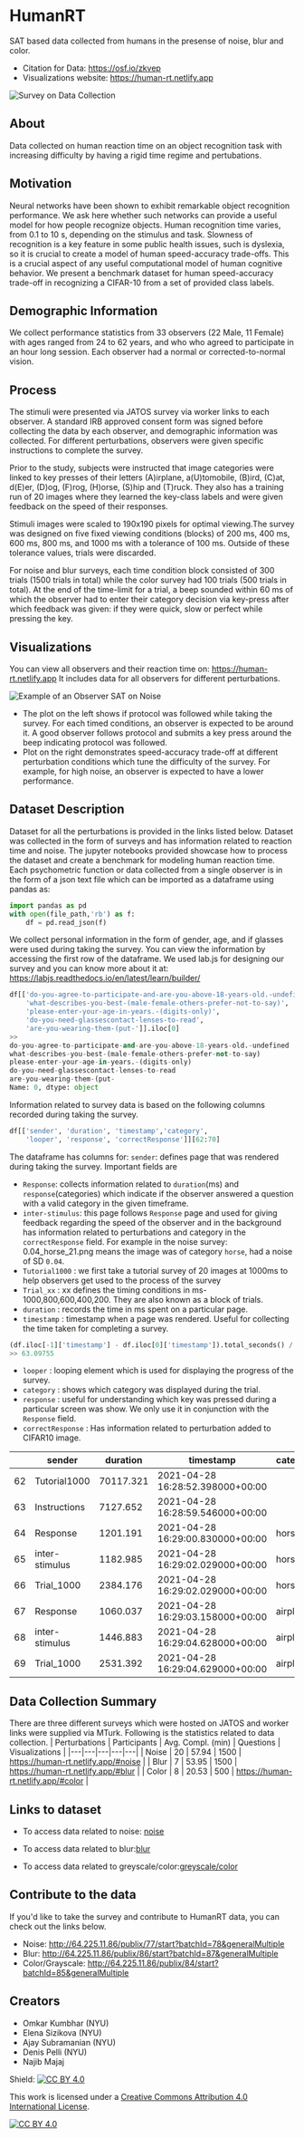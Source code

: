 # HumanRT
SAT based data collected from humans in the presense of noise, blur and color.

* Citation for Data: https://osf.io/zkvep
* Visualizations website: https://human-rt.netlify.app

![Survey on Data Collection](video/survey-recording.gif)

## About
Data collected on human reaction time on an object recognition task with increasing difficulty by having a rigid time regime and pertubations.

## Motivation
Neural networks have been shown to exhibit remarkable object recognition performance. We ask here whether such networks can provide a useful model for how people recognize objects. Human recognition time varies, from 0.1 to 10 s, depending on the stimulus and task. Slowness of recognition is a key feature in some public health issues, such is dyslexia, so it is crucial to create a model of human speed-accuracy trade-offs. This is a crucial aspect of any useful computational model of human cognitive behavior. We present a benchmark dataset for human speed-accuracy trade-off in recognizing a CIFAR-10 from a set of provided class labels.


## Demographic Information
We collect performance statistics from 33 observers (22 Male, 11 Female) with ages ranged from 24 to 62 years, and who who agreed to participate in an hour long session. Each observer had a normal or corrected-to-normal vision. 

## Process
The stimuli were presented via JATOS survey via worker links to each observer. A standard IRB approved consent form was signed before collecting the data by each observer, and demographic information was collected. For different perturbations, observers were given specific instructions to complete the survey. 

Prior to the study, subjects were instructed that image categories were linked to key presses of their letters (A)irplane, a(U)tomobile, (B)ird, (C)at, d(E)er, (D)og, (F)rog, (H)orse, (S)hip and (T)ruck. They also has a training run of 20 images where they learned the key-class labels and were given feedback on the speed of their responses.

Stimuli images were scaled to 190x190 pixels for optimal viewing.The survey was designed on five fixed viewing conditions (blocks) of 200 ms, 400 ms, 600 ms, 800 ms, and 1000 ms with a tolerance of 100 ms. Outside of these tolerance values, trials were discarded.

For noise and blur surveys, each time condition block consisted of 300 trials (1500 trials in total) while the color survey had 100 trials (500 trials in total). At the end of the time-limit for a trial, a beep sounded within 60 ms of which the observer had to enter their category decision via key-press after which feedback was given: if they were quick, slow or perfect while pressing the key.

## Visualizations
You can view all observers and their reaction time on: https://human-rt.netlify.app
It includes data for all observers for different perturbations.

![Example of an Observer SAT on Noise](images/example_noise.png)

* The plot on the left shows if protocol was followed while taking the survey. For each timed conditions, an observer is expected to be around it. A good observer follows protocol and submits a key press around the beep indicating protocol was followed. 
* Plot on the right demonstrates speed-accuracy trade-off at different perturbation conditions which tune the difficulty of the survey. For example, for high noise, an observer is expected to have a lower performance. 

## Dataset Description

Dataset for all the perturbations is provided in the links listed below. Dataset was collected in the form of surveys and has information related to reaction time and noise.
The jupyter notebooks provided showcase how to process the dataset and create a benchmark for modeling human reaction time. Each psychometric function or data collected from a single observer is in the form of a json text file which can be imported as a dataframe using pandas as:

```python
import pandas as pd
with open(file_path,'rb') as f:
    df = pd.read_json(f)
```
We collect personal information in the form of gender, age, and if glasses were used during taking the survey. You can view the information by accessing the first row of the dataframe.
We used lab.js for designing our survey and you can know more about it at:
https://labjs.readthedocs.io/en/latest/learn/builder/
```python
df[['do-you-agree-to-participate-and-are-you-above-18-years-old.-undefined',
    'what-describes-you-best-(male-female-others-prefer-not-to-say)',
    'please-enter-your-age-in-years.-(digits-only)',
    'do-you-need-glassescontact-lenses-to-read',
    'are-you-wearing-them-(put-']].iloc[0]
>> 
do-you-agree-to-participate-and-are-you-above-18-years-old.-undefined       1
what-describes-you-best-(male-female-others-prefer-not-to-say)           Male
please-enter-your-age-in-years.-(digits-only)                              39
do-you-need-glassescontact-lenses-to-read                                  no
are-you-wearing-them-(put-                                                n/a
Name: 0, dtype: object
```
Information related to survey data is based on the following columns recorded during taking the survey. 
```python
df[['sender', 'duration', 'timestamp','category', 
    'looper', 'response', 'correctResponse']][62:70]
```
The dataframe has columns for:
`sender`: defines page that was rendered during taking the survey. Important fields are 
* `Response`: collects information related to `duration`(ms) and `response`(categories) which indicate if the observer answered a question with a valid category in the given timeframe.
* `inter-stimulus`: this page follows `Response` page and used for giving feedback regarding the speed of the observer and in the background has information related to perturbations and category in the `correctResponse` field. For example in the noise survey: 0.04_horse_21.png means the image was of category `horse`, had a noise of SD `0.04`.
* `Tutorial1000` : we first take a tutorial survey of 20 images at 1000ms to help observers get used to the process of the survey
* `Trial_xx` : xx defines the timing conditions in ms- 1000,800,600,400,200. They are also known as a block of trials. 
* `duration` : records the time in ms spent on a particular page.
* `timestamp` : timestamp when a page was rendered. Useful for collecting the time taken for completing a survey. 
```python
(df.iloc[-1]['timestamp'] - df.iloc[0]['timestamp']).total_seconds() / 60
>> 63.09755
```
* `looper` : looping element which is used for displaying the progress of the survey.
* `category` : shows which category was displayed during the trial.
* `response` : useful for understanding which key was pressed during a particular screen was show. We only use it in conjunction with the `Response` field. 
* `correctResponse` : Has information related to perturbation added to CIFAR10 image. 


|    | sender         | duration  | timestamp                        | category | looper | response   | correctResponse      |
|----|----------------|-----------|----------------------------------|----------|--------|------------|----------------------|
| 62 | Tutorial1000   | 70117.321 | 2021-04-28 16:28:52.398000+00:00 |          |        |            |                      |
| 63 | Instructions   | 7127.652  | 2021-04-28 16:28:59.546000+00:00 |          |        |            |                      |
| 64 | Response       | 1201.191  | 2021-04-28 16:29:00.830000+00:00 | horse    | 0      |            |                      |
| 65 | inter-stimulus | 1182.985  | 2021-04-28 16:29:02.029000+00:00 | horse    | 0      | space      | 0.04_horse_21.png    |
| 66 | Trial_1000     | 2384.176  | 2021-04-28 16:29:02.029000+00:00 | horse    | 0      |            |                      |
| 67 | Response       | 1060.037  | 2021-04-28 16:29:03.158000+00:00 | airplane | 1      | automobile | airplane             |
| 68 | inter-stimulus | 1446.883  | 2021-04-28 16:29:04.628000+00:00 | airplane | 1      | space      | 0.16_airplane_47.png |
| 69 | Trial_1000     | 2531.392  | 2021-04-28 16:29:04.629000+00:00 | airplane | 1      |            |                      |

## Data Collection Summary
There are three different surveys which were hosted on JATOS and worker links were supplied via MTurk. Following is the statistics related to data collection.
| Perturbations  | Participants  | Avg. Compl. (min)  | Questions  | Visualizations |
|---|---|---|---|---|
| Noise  | 20  | 57.94  | 1500  | https://human-rt.netlify.app/#noise  |
| Blur  | 7  | 53.95  | 1500  | https://human-rt.netlify.app/#blur  |
| Color  | 8  | 20.53  | 500  | https://human-rt.netlify.app/#color  |

## Links to dataset

* To access data related to noise: [noise](https://github.com/omkar-kumbhar/anytime-prediction-analysis/tree/main/all_noise_final)

* To access data related to blur:[blur](https://github.com/omkar-kumbhar/anytime-prediction-analysis/tree/main/blur_results)     

* To access data related to greyscale/color:[greyscale/color](https://github.com/omkar-kumbhar/anytime-prediction-analysis/tree/main/color_gray)

## Contribute to the data
If you'd like to take the survey and contribute to HumanRT data, you can check out the links below. 

* Noise: http://64.225.11.86/publix/77/start?batchId=78&generalMultiple
* Blur: http://64.225.11.86/publix/86/start?batchId=87&generalMultiple
* Color/Grayscale: http://64.225.11.86/publix/84/start?batchId=85&generalMultiple

## Creators

* Omkar Kumbhar (NYU)
* Elena Sizikova (NYU)
* Ajay Subramanian (NYU)
* Denis Pelli (NYU)
* Najib Majaj

Shield: [![CC BY 4.0][cc-by-shield]][cc-by]

This work is licensed under a
[Creative Commons Attribution 4.0 International License][cc-by].

[![CC BY 4.0][cc-by-image]][cc-by]

[cc-by]: http://creativecommons.org/licenses/by/4.0/
[cc-by-image]: https://i.creativecommons.org/l/by/4.0/88x31.png
[cc-by-shield]: https://img.shields.io/badge/License-CC%20BY%204.0-lightgrey.svg
